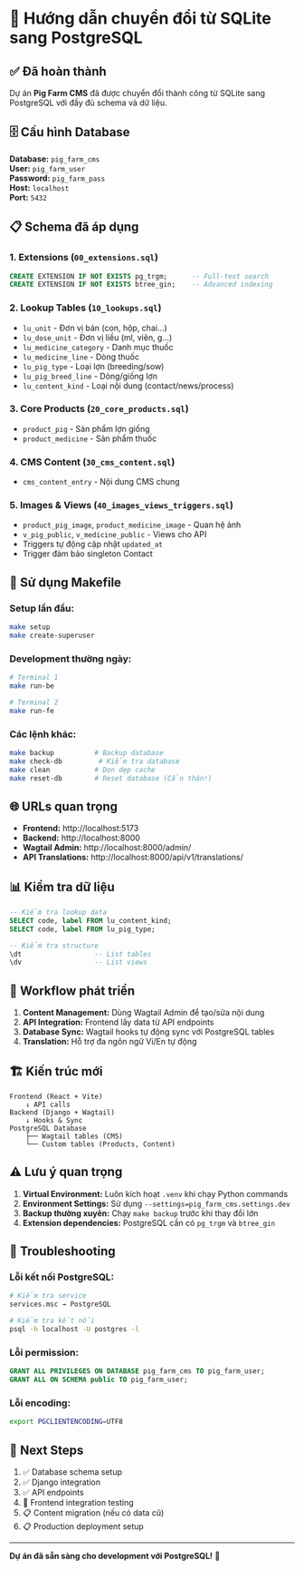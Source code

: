 # 🐷 Hướng dẫn chuyển đổi từ SQLite sang PostgreSQL

## ✅ Đã hoàn thành

Dự án **Pig Farm CMS** đã được chuyển đổi thành công từ SQLite sang PostgreSQL với đầy đủ schema và dữ liệu.

## 🗄️ Cấu hình Database

**Database:** `pig_farm_cms`  
**User:** `pig_farm_user`  
**Password:** `pig_farm_pass`  
**Host:** `localhost`  
**Port:** `5432`

## 📋 Schema đã áp dụng

### 1. **Extensions** (`00_extensions.sql`)
```sql
CREATE EXTENSION IF NOT EXISTS pg_trgm;      -- Full-text search
CREATE EXTENSION IF NOT EXISTS btree_gin;    -- Advanced indexing
```

### 2. **Lookup Tables** (`10_lookups.sql`)
- `lu_unit` - Đơn vị bán (con, hộp, chai...)
- `lu_dose_unit` - Đơn vị liều (ml, viên, g...)
- `lu_medicine_category` - Danh mục thuốc
- `lu_medicine_line` - Dòng thuốc
- `lu_pig_type` - Loại lợn (breeding/sow)
- `lu_pig_breed_line` - Dòng/giống lợn
- `lu_content_kind` - Loại nội dung (contact/news/process)

### 3. **Core Products** (`20_core_products.sql`)
- `product_pig` - Sản phẩm lợn giống
- `product_medicine` - Sản phẩm thuốc

### 4. **CMS Content** (`30_cms_content.sql`)
- `cms_content_entry` - Nội dung CMS chung

### 5. **Images & Views** (`40_images_views_triggers.sql`)
- `product_pig_image`, `product_medicine_image` - Quan hệ ảnh
- `v_pig_public`, `v_medicine_public` - Views cho API
- Triggers tự động cập nhật `updated_at`
- Trigger đảm bảo singleton Contact

## 🔧 Sử dụng Makefile

### Setup lần đầu:
```bash
make setup
make create-superuser
```

### Development thường ngày:
```bash
# Terminal 1
make run-be

# Terminal 2  
make run-fe
```

### Các lệnh khác:
```bash
make backup          # Backup database
make check-db         # Kiểm tra database
make clean           # Dọn dẹp cache
make reset-db        # Reset database (Cẩn thận!)
```

## 🌐 URLs quan trọng

- **Frontend:** http://localhost:5173
- **Backend:** http://localhost:8000
- **Wagtail Admin:** http://localhost:8000/admin/
- **API Translations:** http://localhost:8000/api/v1/translations/

## 📊 Kiểm tra dữ liệu

```sql
-- Kiểm tra lookup data
SELECT code, label FROM lu_content_kind;
SELECT code, label FROM lu_pig_type;

-- Kiểm tra structure
\dt                  -- List tables
\dv                  -- List views
```

## 🔄 Workflow phát triển

1. **Content Management:** Dùng Wagtail Admin để tạo/sửa nội dung
2. **API Integration:** Frontend lấy data từ API endpoints
3. **Database Sync:** Wagtail hooks tự động sync với PostgreSQL tables
4. **Translation:** Hỗ trợ đa ngôn ngữ Vi/En tự động

## 🏗️ Kiến trúc mới

```
Frontend (React + Vite)
    ↓ API calls
Backend (Django + Wagtail)
    ↓ Hooks & Sync
PostgreSQL Database
    ├── Wagtail tables (CMS)
    └── Custom tables (Products, Content)
```

## ⚠️ Lưu ý quan trọng

1. **Virtual Environment:** Luôn kích hoạt `.venv` khi chạy Python commands
2. **Environment Settings:** Sử dụng `--settings=pig_farm_cms.settings.dev`
3. **Backup thường xuyên:** Chạy `make backup` trước khi thay đổi lớn
4. **Extension dependencies:** PostgreSQL cần có `pg_trgm` và `btree_gin`

## 🐛 Troubleshooting

### Lỗi kết nối PostgreSQL:
```bash
# Kiểm tra service
services.msc → PostgreSQL

# Kiểm tra kết nối
psql -h localhost -U postgres -l
```

### Lỗi permission:
```sql
GRANT ALL PRIVILEGES ON DATABASE pig_farm_cms TO pig_farm_user;
GRANT ALL ON SCHEMA public TO pig_farm_user;
```

### Lỗi encoding:
```bash
export PGCLIENTENCODING=UTF8
```

## 🎯 Next Steps

1. ✅ Database schema setup
2. ✅ Django integration  
3. ✅ API endpoints
4. 🔄 Frontend integration testing
5. 📋 Content migration (nếu có data cũ)
6. 📋 Production deployment setup

---

**Dự án đã sẵn sàng cho development với PostgreSQL!** 🚀
